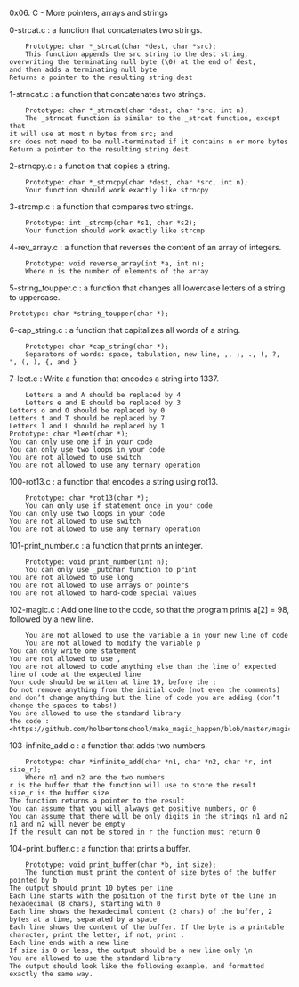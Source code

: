 0x06. C - More pointers, arrays and strings

0-strcat.c : a function that concatenates two strings.

    	Prototype: char *_strcat(char *dest, char *src);
        This function appends the src string to the dest string, overwriting the terminating null byte (\0) at the end of dest,
	and then adds a terminating null byte
	Returns a pointer to the resulting string dest

1-strncat.c : a function that concatenates two strings.

    	Prototype: char *_strncat(char *dest, char *src, int n);
    	The _strncat function is similar to the _strcat function, except that
	it will use at most n bytes from src; and
	src does not need to be null-terminated if it contains n or more bytes
	Return a pointer to the resulting string dest

2-strncpy.c : a function that copies a string.

    	Prototype: char *_strncpy(char *dest, char *src, int n);
    	Your function should work exactly like strncpy

3-strcmp.c : a function that compares two strings.

    	Prototype: int _strcmp(char *s1, char *s2);
        Your function should work exactly like strcmp

4-rev_array.c : a function that reverses the content of an array of integers.

    	Prototype: void reverse_array(int *a, int n);
        Where n is the number of elements of the array

5-string_toupper.c : a function that changes all lowercase letters of a string to uppercase.

    Prototype: char *string_toupper(char *);

6-cap_string.c : a function that capitalizes all words of a string.

    	Prototype: char *cap_string(char *);
        Separators of words: space, tabulation, new line, ,, ;, ., !, ?, ", (, ), {, and }

7-leet.c : Write a function that encodes a string into 1337.

    	Letters a and A should be replaced by 4
        Letters e and E should be replaced by 3
	Letters o and O should be replaced by 0
	Letters t and T should be replaced by 7
	Letters l and L should be replaced by 1
	Prototype: char *leet(char *);
	You can only use one if in your code
	You can only use two loops in your code
	You are not allowed to use switch
	You are not allowed to use any ternary operation

100-rot13.c : a function that encodes a string using rot13.

    	Prototype: char *rot13(char *);
        You can only use if statement once in your code
	You can only use two loops in your code
	You are not allowed to use switch
	You are not allowed to use any ternary operation

101-print_number.c : a function that prints an integer.

    	Prototype: void print_number(int n);
        You can only use _putchar function to print
	You are not allowed to use long
	You are not allowed to use arrays or pointers
	You are not allowed to hard-code special values

102-magic.c : Add one line to the code, so that the program prints a[2] = 98, followed by a new line.

    	You are not allowed to use the variable a in your new line of code
        You are not allowed to modify the variable p
	You can only write one statement
	You are not allowed to use ,
	You are not allowed to code anything else than the line of expected line of code at the expected line
	Your code should be written at line 19, before the ;
	Do not remove anything from the initial code (not even the comments)
	and don’t change anything but the line of code you are adding (don’t change the spaces to tabs!)
	You are allowed to use the standard library
	the code : <https://github.com/holbertonschool/make_magic_happen/blob/master/magic.c>

103-infinite_add.c :  a function that adds two numbers.

    	Prototype: char *infinite_add(char *n1, char *n2, char *r, int size_r);
        Where n1 and n2 are the two numbers
	r is the buffer that the function will use to store the result
	size_r is the buffer size
	The function returns a pointer to the result
	You can assume that you will always get positive numbers, or 0
	You can assume that there will be only digits in the strings n1 and n2
	n1 and n2 will never be empty
	If the result can not be stored in r the function must return 0

104-print_buffer.c : a function that prints a buffer.

    	Prototype: void print_buffer(char *b, int size);
        The function must print the content of size bytes of the buffer pointed by b
	The output should print 10 bytes per line
	Each line starts with the position of the first byte of the line in hexadecimal (8 chars), starting with 0
	Each line shows the hexadecimal content (2 chars) of the buffer, 2 bytes at a time, separated by a space
	Each line shows the content of the buffer. If the byte is a printable character, print the letter, if not, print .
	Each line ends with a new line
	If size is 0 or less, the output should be a new line only \n
	You are allowed to use the standard library
	The output should look like the following example, and formatted exactly the same way.

